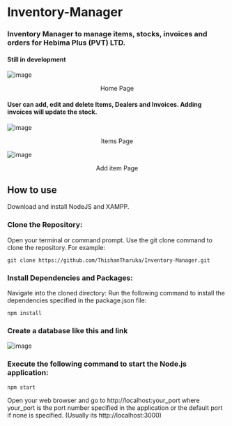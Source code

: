 # Inventory-Manager

### Inventory Manager to manage items, stocks, invoices and orders for Hebima Plus (PVT) LTD.
#### Still in development

![image](https://github.com/user-attachments/assets/0c9ac6ec-ad69-42d5-9331-c6d00199c4ba)
<p align="center" >Home Page</p>


#### User can add, edit and delete Items, Dealers and Invoices. Adding invoices will update the stock.
![image](https://github.com/ThishanTharuka/Inventory-Manager/assets/98091563/c50f7a34-e663-4bb5-9258-1c6eea522b8d)
<p align="center" >Items Page</p>

![image](https://github.com/ThishanTharuka/Inventory-Manager/assets/98091563/094dd80a-19e5-4971-9b40-7e3b4ee4a735)
<p align="center" >Add item Page</p>

## How to use
Download and install NodeJS and XAMPP.

### Clone the Repository:

Open your terminal or command prompt.
Use the git clone command to clone the repository. For example:
```
git clone https://github.com/ThishanTharuka/Inventory-Manager.git
```
### Install Dependencies and Packages:

Navigate into the cloned directory:
Run the following command to install the dependencies specified in the package.json file:
```
npm install
```
### Create a database like this and link
![image](https://github.com/ThishanTharuka/Inventory-Manager/assets/98091563/f68b10ff-1662-47ea-a327-dd9e8701a1c0)

### Execute the following command to start the Node.js application:
```
npm start
```
Open your web browser and go to http://localhost:your_port where your_port is the port number specified in the application or the default port if none is specified. (Usually its http://localhost:3000)
